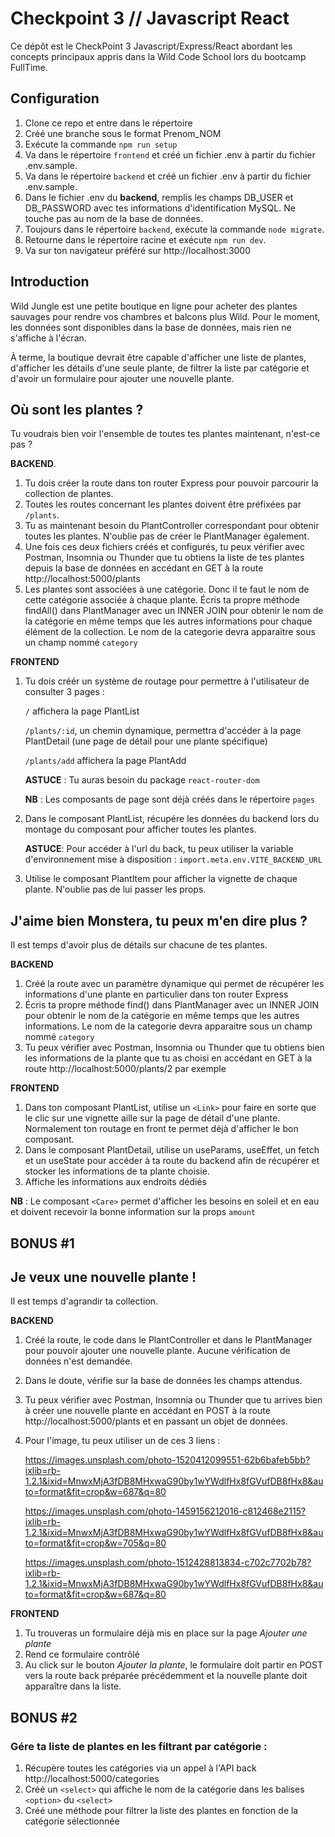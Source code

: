 # Checkpoint 3 // Javascript React

Ce dépôt est le CheckPoint 3 Javascript/Express/React abordant les concepts principaux appris dans la Wild Code School lors du bootcamp FullTime.

## Configuration
1. Clone ce repo et entre dans le répertoire
2. Créé une branche sous le format Prenom_NOM
3. Exécute la commande `npm run setup`
4. Va dans le répertoire `frontend` et créé un fichier .env à partir du fichier .env.sample.
5. Va dans le répertoire `backend` et créé un fichier .env à partir du fichier .env.sample.
6. Dans le fichier .env du **backend**, remplis les champs DB_USER et DB_PASSWORD avec tes informations d'identification MySQL. Ne touche pas au nom de la base de données.
7. Toujours dans le répertoire `backend`, exécute la commande `node migrate`.
8. Retourne dans le répertoire racine et exécute `npm run dev`.
9. Va sur ton navigateur préféré sur http://localhost:3000

## Introduction
Wild Jungle est une petite boutique en ligne pour acheter des plantes sauvages pour rendre vos chambres et balcons plus Wild.
Pour le moment, les données sont disponibles dans la base de données, mais rien ne s'affiche à l'écran.

À terme, la boutique devrait être capable d'afficher une liste de plantes, d'afficher les détails d'une seule plante, de filtrer la liste par catégorie et d'avoir un formulaire pour ajouter une nouvelle plante.

## Où sont les plantes ?
Tu voudrais bien voir l'ensemble de toutes tes plantes maintenant, n'est-ce pas ?

**BACKEND**.
1. Tu dois créer la route dans ton router Express pour pouvoir parcourir la collection de plantes.
2. Toutes les routes concernant les plantes doivent être préfixées par `/plants`.
3. Tu as maintenant besoin du PlantController correspondant pour obtenir toutes les plantes. N'oublie pas de créer le PlantManager également.
4. Une fois ces deux fichiers créés et configurés, tu peux vérifier avec Postman, Insomnia ou Thunder que tu obtiens la liste de tes plantes depuis la base de données en accédant en GET à la route http://localhost:5000/plants
5. Les plantes sont associées à une catégorie. Donc il te faut le nom de cette catégorie associée à chaque plante. Écris ta propre méthode findAll() dans PlantManager avec un INNER JOIN pour obtenir le nom de la catégorie en même temps que les autres informations pour chaque élément de la collection. Le nom de la categorie devra apparaitre sous un champ nommé `category`

**FRONTEND**
1. Tu dois créér un système de routage pour permettre à l'utilisateur de consulter 3 pages :

    `/` affichera la page PlantList

    `/plants/:id`, un chemin dynamique, permettra d'accéder à la page PlantDetail (une page de détail pour une plante spécifique)

    `/plants/add` affichera la page PlantAdd

    **ASTUCE** : Tu auras besoin du package `react-router-dom`

    **NB** : Les composants de page sont déjà créés dans le répertoire `pages`

2. Dans le composant PlantList, récupére les données du backend lors du montage du composant pour afficher toutes les plantes.

    **ASTUCE**: Pour accéder à l'url du back, tu peux utiliser la variable d'environnement mise à disposition : `import.meta.env.VITE_BACKEND_URL`

3. Utilise le composant PlantItem pour afficher la vignette de chaque plante. N'oublie pas de lui passer les props.

## J'aime bien Monstera, tu peux m'en dire plus ?
Il est temps d'avoir plus de détails sur chacune de tes plantes.

**BACKEND**
1. Créé la route avec un paramètre dynamique qui permet de récupérer les informations d'une plante en particulier dans ton router Express
2. Écris ta propre méthode find() dans PlantManager avec un INNER JOIN pour obtenir le nom de la catégorie en même temps que les autres informations. Le nom de la categorie devra apparaitre sous un champ nommé `category`
3. Tu peux vérifier avec Postman, Insomnia ou Thunder que tu obtiens bien les informations de la plante que tu as choisi en accédant en GET à la route http://localhost:5000/plants/2 par exemple

**FRONTEND**
1. Dans ton composant PlantList, utilise un `<Link>` pour faire en sorte que le clic sur une vignette aille sur la page de détail d'une plante. Normalement ton routage en front te permet déjà d'afficher le bon composant.
1. Dans le composant PlantDetail, utilise un useParams, useEffet, un fetch et un useState pour accéder à ta route du backend afin de récupérer et stocker les informations de ta plante choisie.
2. Affiche les informations aux endroits dédiés

**NB** : Le composant `<Care>` permet d'afficher les besoins en soleil et en eau et doivent recevoir la bonne information sur la props `amount`

## BONUS #1
## Je veux une nouvelle plante !
Il est temps d'agrandir ta collection.

**BACKEND**
1. Créé la route, le code dans le PlantController et dans le PlantManager pour pouvoir ajouter une nouvelle plante. Aucune vérification de données n'est demandée.
2. Dans le doute, vérifie sur la base de données les champs attendus.
3. Tu peux vérifier avec Postman, Insomnia ou Thunder que tu arrives bien à créer une nouvelle plante en accédant en POST à la route http://localhost:5000/plants et en passant un objet de données.
4. Pour l'image, tu peux utiliser un de ces 3 liens :

    https://images.unsplash.com/photo-1520412099551-62b6bafeb5bb?ixlib=rb-1.2.1&ixid=MnwxMjA3fDB8MHxwaG90by1wYWdlfHx8fGVufDB8fHx8&auto=format&fit=crop&w=687&q=80

    https://images.unsplash.com/photo-1459156212016-c812468e2115?ixlib=rb-1.2.1&ixid=MnwxMjA3fDB8MHxwaG90by1wYWdlfHx8fGVufDB8fHx8&auto=format&fit=crop&w=705&q=80

    https://images.unsplash.com/photo-1512428813834-c702c7702b78?ixlib=rb-1.2.1&ixid=MnwxMjA3fDB8MHxwaG90by1wYWdlfHx8fGVufDB8fHx8&auto=format&fit=crop&w=687&q=80

**FRONTEND**
1. Tu trouveras un formulaire déjà mis en place sur la page *Ajouter une plante*
2. Rend ce formulaire contrôlé
3. Au click sur le bouton *Ajouter la plante*, le formulaire doit partir en POST vers la route back préparée précédemment et la nouvelle plante doit apparaître dans la liste.

## BONUS #2
### Gére ta liste de plantes en les filtrant par catégorie :

1. Récupère toutes les catégories via un appel à l'API back http://localhost:5000/categories
2. Créé un `<select>` qui affiche le nom de la catégorie dans les balises `<option>` du `<select>`
3. Créé une méthode pour filtrer la liste des plantes en fonction de la catégorie sélectionnée
